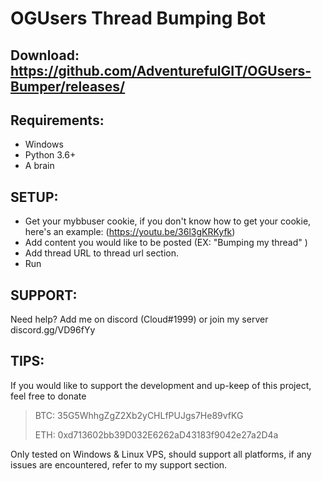 # OGUsers Thread Bumping Bot

## __Download:__ https://github.com/AdventurefulGIT/OGUsers-Bumper/releases/

## __Requirements__:
- Windows
- Python 3.6+
- A brain

## __SETUP__:
- Get your mybbuser cookie, if you don't know how to get your cookie, here's an example: (https://youtu.be/36l3gKRKyfk)
- Add content you would like to be posted (EX: "Bumping my thread" )
- Add thread URL to thread url section.
- Run

## __SUPPORT__:
Need help? Add me on discord (Cloud#1999) or join my server discord.gg/VD96fYy

## __TIPS__:
If you would like to support the development and up-keep of this project, feel free to donate

>BTC: 35G5WhhgZgZ2Xb2yCHLfPUJgs7He89vfKG
>
>ETH: 0xd713602bb39D032E6262aD43183f9042e27a2D4a


Only tested on Windows & Linux VPS, should support all platforms, if any issues are encountered, refer to my support section.
